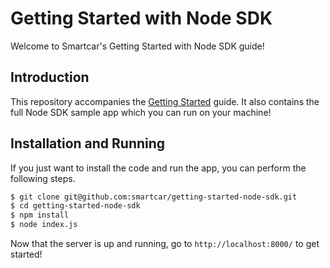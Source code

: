 # Getting Started with Node SDK

Welcome to Smartcar's Getting Started with Node SDK guide!

## Introduction

This repository accompanies the [Getting Started](https://smartcar.com) guide. It also contains the full Node SDK sample app which you can run on your machine!

## Installation and Running

If you just want to install the code and run the app, you can perform the following steps.

```bash
$ git clone git@github.com:smartcar/getting-started-node-sdk.git
$ cd getting-started-node-sdk
$ npm install
$ node index.js
```

Now that the server is up and running, go to `http://localhost:8000/` to get started!
